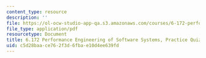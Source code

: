 ```yaml
---
content_type: resource
description: ''
file: https://ol-ocw-studio-app-qa.s3.amazonaws.com/courses/6-172-performance-engineering-of-software-systems-fall-2018/c5d28baace762f3d6fbae10d4ee639fd_MIT6_172F18_practicequiz4answers.pdf
file_type: application/pdf
resourcetype: Document
title: 6.172 Performance Engineering of Software Systems, Practice Quiz 4 Solutions
uid: c5d28baa-ce76-2f3d-6fba-e10d4ee639fd
---
```

